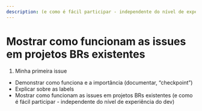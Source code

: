 ```yaml
---
description: (e como é fácil participar - independente do nível de experiência do dev)
---
```


# Mostrar como funcionam as issues em projetos BRs existentes



1. Minha primeira issue

* Demonstrar como funciona e a importância (documentar, “checkpoint”)
* Explicar sobre as labels
* Mostrar como funcionam as issues em projetos BRs existentes (e como é fácil participar - independente do nível de experiência do dev)

